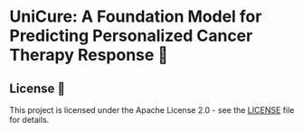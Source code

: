 # UniCure: A Foundation Model for Predicting Personalized Cancer Therapy Response 🚀







## License 📄
This project is licensed under the Apache License 2.0 - see the [LICENSE](LICENSE) file for details.

